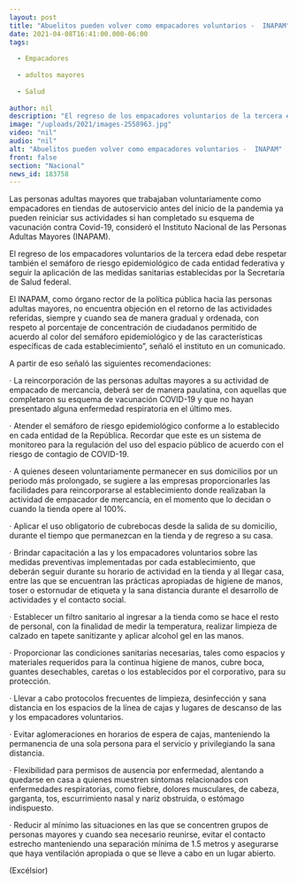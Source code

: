 ```yaml
---
layout: post
title: "Abuelitos pueden volver como empacadores voluntarios -  INAPAM"
date: 2021-04-08T16:41:00.000-06:00
tags:
  
  - Empacadores
  
  - adultos mayores
  
  - Salud
  
author: nil
description: "El regreso de los empacadores voluntarios de la tercera edad debe respetar también el semáforo de riesgo y seguir con las medidas sanitarias establecidas por SSa"
image: "/uploads/2021/images-2558963.jpg"
video: "nil"
audio: "nil"
alt: "Abuelitos pueden volver como empacadores voluntarios -  INAPAM"
front: false
section: "Nacional"
news_id: 183758
---
```


Las personas adultas mayores que trabajaban voluntariamente como empacadores en tiendas de autoservicio antes del inicio de la pandemia ya pueden reiniciar sus actividades si han completado su esquema de vacunación contra Covid-19, consideró el Instituto Nacional de las Personas Adultas Mayores (INAPAM).

El regreso de los empacadores voluntarios de la tercera edad debe respetar también el semáforo de riesgo epidemiológico de cada entidad federativa y seguir la aplicación de las medidas sanitarias establecidas por la Secretaría de Salud federal.

El INAPAM, como órgano rector de la política pública hacia las personas adultas mayores, no encuentra objeción en el retorno de las actividades referidas, siempre y cuando sea de manera gradual y ordenada, con respeto al porcentaje de concentración de ciudadanos permitido de acuerdo al color del semáforo epidemiológico y de las características específicas de cada establecimiento”, señaló el instituto en un comunicado.

A partir de eso señaló las siguientes recomendaciones:

· La reincorporación de las personas adultas mayores a su actividad de empacado de mercancía, deberá ser de manera paulatina, con aquellas que completaron su esquema de vacunación COVID-19 y que no hayan presentado alguna enfermedad respiratoria en el último mes.

· Atender el semáforo de riesgo epidemiológico conforme a lo establecido en cada entidad de la República. Recordar que este es un sistema de monitoreo para la regulación del uso del espacio público de acuerdo con el riesgo de contagio de COVID-19.

· A quienes deseen voluntariamente permanecer en sus domicilios por un periodo más prolongado, se sugiere a las empresas proporcionarles las facilidades para reincorporarse al establecimiento donde realizaban la actividad de empacador de mercancía, en el momento que lo decidan o cuando la tienda opere al 100%.

· Aplicar el uso obligatorio de cubrebocas desde la salida de su domicilio, durante el tiempo que permanezcan en la tienda y de regreso a su casa.

· Brindar capacitación a las y los empacadores voluntarios sobre las medidas preventivas implementadas por cada establecimiento, que deberán seguir durante su horario de actividad en la tienda y al llegar casa, entre las que se encuentran las prácticas apropiadas de higiene de manos, toser o estornudar de etiqueta y la sana distancia durante el desarrollo de actividades y el contacto social.

· Establecer un filtro sanitario al ingresar a la tienda como se hace el resto de personal, con la finalidad de medir la temperatura, realizar limpieza de calzado en tapete sanitizante y aplicar alcohol gel en las manos.

· Proporcionar las condiciones sanitarias necesarias, tales como espacios y materiales requeridos para la continua higiene de manos, cubre boca, guantes desechables, caretas o los establecidos por el corporativo, para su protección.

· Llevar a cabo protocolos frecuentes de limpieza, desinfección y sana distancia en los espacios de la línea de cajas y lugares de descanso de las y los empacadores voluntarios.

· Evitar aglomeraciones en horarios de espera de cajas, manteniendo la permanencia de una sola persona para el servicio y privilegiando la sana distancia.

· Flexibilidad para permisos de ausencia por enfermedad, alentando a quedarse en casa a quienes muestren síntomas relacionados con enfermedades respiratorias, como fiebre, dolores musculares, de cabeza, garganta, tos, escurrimiento nasal y nariz obstruida, o estómago indispuesto.

· Reducir al mínimo las situaciones en las que se concentren grupos de personas mayores y cuando sea necesario reunirse, evitar el contacto estrecho manteniendo una separación mínima de 1.5 metros y asegurarse que haya ventilación apropiada o que se lleve a cabo en un lugar abierto.

(Excélsior)